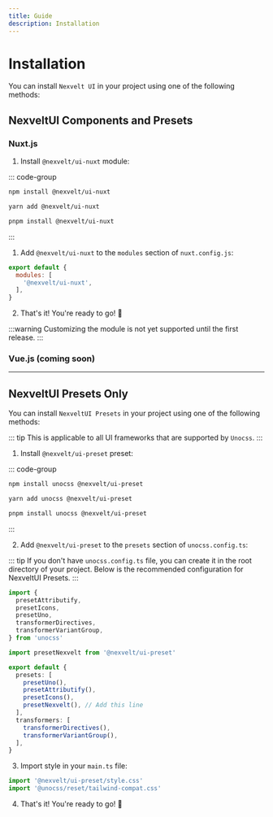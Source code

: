 ```yaml
---
title: Guide
description: Installation
---
```


# Installation 

You can install `Nexvelt UI` in your project using one of the following methods:

## NexveltUI Components and Presets

### Nuxt.js

1. Install `@nexvelt/ui-nuxt` module:

::: code-group

```bash [npm]
npm install @nexvelt/ui-nuxt 
```

```bash [yarn]
yarn add @nexvelt/ui-nuxt 
```
  
```bash [pnpm]
pnpm install @nexvelt/ui-nuxt 
```

:::

1. Add `@nexvelt/ui-nuxt` to the `modules` section of `nuxt.config.js`:

```js
export default {
  modules: [
    '@nexvelt/ui-nuxt',
  ],
}
```

2. That's it! You're ready to go! 🚀

:::warning
Customizing the module is not yet supported until the first release. 
:::

### Vue.js (coming soon)

---

## NexveltUI Presets Only

You can install `NexveltUI Presets` in your project using one of the following methods:

::: tip
This is applicable to all UI frameworks that are supported by `Unocss`.
:::

1. Install `@nexvelt/ui-preset` preset:

::: code-group

```bash [npm]
npm install unocss @nexvelt/ui-preset  
```

```bash [yarn]
yarn add unocss @nexvelt/ui-preset 
```
  
```bash [pnpm]
pnpm install unocss @nexvelt/ui-preset 
```

:::

2.  Add `@nexvelt/ui-preset` to the `presets` section of `unocss.config.ts`:

::: tip
If you don't have `unocss.config.ts` file, you can create it in the root directory of your project. Below is the recommended configuration for NexveltUI Presets.
:::

```ts
import {
  presetAttributify,
  presetIcons,
  presetUno,
  transformerDirectives,
  transformerVariantGroup,
} from 'unocss'

import presetNexvelt from '@nexvelt/ui-preset'

export default {
  presets: [
    presetUno(),
    presetAttributify(),
    presetIcons(),
    presetNexvelt(), // Add this line
  ],
  transformers: [
    transformerDirectives(),
    transformerVariantGroup(),
  ],
}
```

3. Import style in your `main.ts` file:

```ts
import '@nexvelt/ui-preset/style.css'
import '@unocss/reset/tailwind-compat.css'
```

4. That's it! You're ready to go! 🚀

